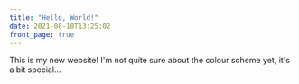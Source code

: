 ```yaml
---
title: "Hello, World!"
date: 2021-08-18T13:25:02
front_page: true
---
```

This is my new website!
I'm not quite sure about the colour scheme yet, it's a bit special...
